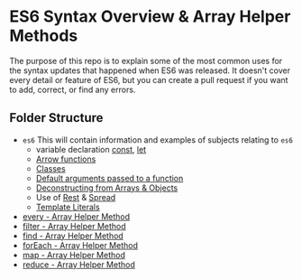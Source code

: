 # ES6 Syntax Overview & Array Helper Methods
The purpose of this repo is to explain some of the most common uses for the syntax updates that happened when ES6 was released.
It doesn't cover every detail or feature of ES6, but you can create a pull request if you want to add, correct, or find any errors.

## Folder Structure
 * `es6` This will contain information and examples of subjects relating to `es6`
   * variable declaration [const](https://developer.mozilla.org/en-US/docs/Web/JavaScript/Reference/Statements/const), [let](https://developer.mozilla.org/en-US/docs/Web/JavaScript/Reference/Statements/let)
   * [Arrow functions](https://developer.mozilla.org/en-US/docs/Web/JavaScript/Reference/Functions/Arrow_functions)
   * [Classes](https://developer.mozilla.org/en-US/docs/Web/JavaScript/Reference/Classes)
   * [Default arguments passed to a function](https://developer.mozilla.org/en-US/docs/Web/JavaScript/Reference/Functions/Default_parameters)
   * [Deconstructing from Arrays & Objects](https://developer.mozilla.org/en-US/docs/Web/JavaScript/Reference/Operators/Destructuring_assignment)
   * Use of [Rest](https://developer.mozilla.org/en-US/docs/Web/JavaScript/Reference/Functions/rest_parameters) & [Spread](https://developer.mozilla.org/en-US/docs/Web/JavaScript/Reference/Operators/Spread_syntax)
   * [Template Literals](https://developer.mozilla.org/en-US/docs/Web/JavaScript/Reference/Template_literals)
 * [every - Array Helper Method](https://developer.mozilla.org/en-US/docs/Web/JavaScript/Reference/Global_Objects/Array/every)
 * [filter - Array Helper Method](https://developer.mozilla.org/en-US/docs/Web/JavaScript/Reference/Global_Objects/Array/filter)
 * [find - Array Helper Method](https://developer.mozilla.org/en-US/docs/Web/JavaScript/Reference/Global_Objects/Array/find)
 * [forEach - Array Helper Method](https://developer.mozilla.org/en-US/docs/Web/JavaScript/Reference/Global_Objects/Array/forEach)
 * [map - Array Helper Method](https://developer.mozilla.org/en-US/docs/Web/JavaScript/Reference/Global_Objects/Array/map)
 * [reduce - Array Helper Method](https://developer.mozilla.org/en-US/docs/Web/JavaScript/Reference/Global_Objects/Array/reduce)
